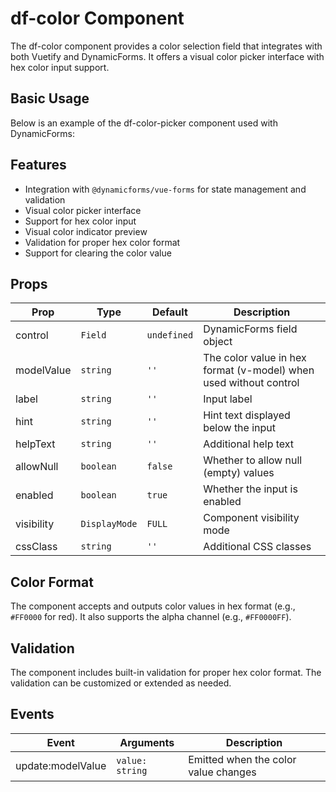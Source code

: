 # df-color Component

The df-color component provides a color selection field that integrates with both Vuetify and DynamicForms. It offers 
a visual color picker interface with hex color input support.

## Basic Usage

Below is an example of the df-color-picker component used with DynamicForms:

<color-basic/>

## Features

- Integration with `@dynamicforms/vue-forms` for state management and validation
- Visual color picker interface
- Support for hex color input
- Visual color indicator preview
- Validation for proper hex color format
- Support for clearing the color value

## Props

| Prop | Type | Default | Description |
|------|------|---------|-------------|
| control | `Field` | `undefined` | DynamicForms field object |
| modelValue | `string` | `''` | The color value in hex format (v-model) when used without control |
| label | `string` | `''` | Input label |
| hint | `string` | `''` | Hint text displayed below the input |
| helpText | `string` | `''` | Additional help text |
| allowNull | `boolean` | `false` | Whether to allow null (empty) values |
| enabled | `boolean` | `true` | Whether the input is enabled |
| visibility | `DisplayMode` | `FULL` | Component visibility mode |
| cssClass | `string` | `''` | Additional CSS classes |

## Color Format

The component accepts and outputs color values in hex format (e.g., `#FF0000` for red). It also supports the 
alpha channel (e.g., `#FF0000FF`).

## Validation

The component includes built-in validation for proper hex color format. The validation can be customized or 
extended as needed.

## Events

| Event | Arguments | Description |
|-------|-----------|-------------|
| update:modelValue | `value: string` | Emitted when the color value changes |

<script setup>
import ColorBasic from '../components/color-basic.vue';
</script>
